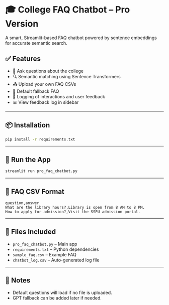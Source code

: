 # 🎓 College FAQ Chatbot – Pro Version

A smart, Streamlit-based FAQ chatbot powered by sentence embeddings for accurate semantic search.

## ✅ Features

- 💬 Ask questions about the college
- 🔍 Semantic matching using Sentence Transformers
- 📤 Upload your own FAQ CSVs
- 🧠 Default fallback FAQ
- 📝 Logging of interactions and user feedback
- 📊 View feedback log in sidebar

---

## 📦 Installation

```bash
pip install -r requirements.txt
```

---

## 🚀 Run the App

```bash
streamlit run pro_faq_chatbot.py
```

---

## 📄 FAQ CSV Format

```csv
question,answer
What are the library hours?,Library is open from 8 AM to 8 PM.
How to apply for admission?,Visit the SSPU admission portal.
```

---

## 📁 Files Included

- `pro_faq_chatbot.py` – Main app
- `requirements.txt` – Python dependencies
- `sample_faq.csv` – Example FAQ
- `chatbot_log.csv` – Auto-generated log file

---

## 📌 Notes

- Default questions will load if no file is uploaded.
- GPT fallback can be added later if needed.